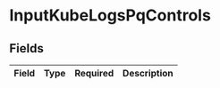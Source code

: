 # InputKubeLogsPqControls


## Fields

| Field       | Type        | Required    | Description |
| ----------- | ----------- | ----------- | ----------- |